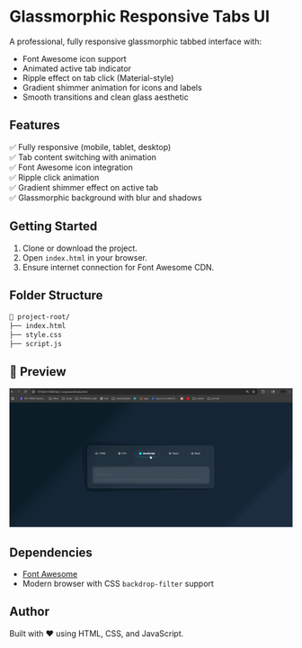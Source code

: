 # Glassmorphic Responsive Tabs UI

A professional, fully responsive glassmorphic tabbed interface with:

- Font Awesome icon support
- Animated active tab indicator
- Ripple effect on tab click (Material-style)
- Gradient shimmer animation for icons and labels
- Smooth transitions and clean glass aesthetic

## Features

✅ Fully responsive (mobile, tablet, desktop)  
✅ Tab content switching with animation  
✅ Font Awesome icon integration  
✅ Ripple click animation  
✅ Gradient shimmer effect on active tab  
✅ Glassmorphic background with blur and shadows

## Getting Started

1. Clone or download the project.
2. Open `index.html` in your browser.
3. Ensure internet connection for Font Awesome CDN.

## Folder Structure

```
📁 project-root/
├── index.html
├── style.css
├── script.js
```

## 📸 Preview

![Tabs preview](preview.gif)

## Dependencies

- [Font Awesome](https://cdnjs.com/libraries/font-awesome)
- Modern browser with CSS `backdrop-filter` support

## Author

Built with ❤️ using HTML, CSS, and JavaScript.
